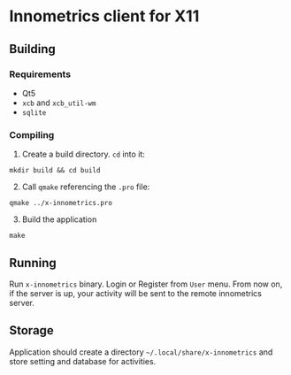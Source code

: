 # Innometrics client for X11

## Building
### Requirements
- Qt5
- `xcb` and `xcb_util-wm`
- `sqlite`

### Compiling
1. Create a build directory. `cd` into it:
```shell
mkdir build && cd build
```

2. Call `qmake` referencing the `.pro` file:
```shell
qmake ../x-innometrics.pro
```

3. Build the application
```shell
make
```

## Running
Run `x-innometrics` binary. Login or Register from `User` menu. From now on, if the server is up, your activity will be sent to the remote innometrics server.

## Storage
Application should create a directory `~/.local/share/x-innometrics` and store setting and database for activities.
